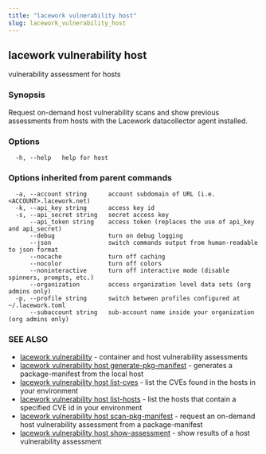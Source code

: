```yaml
---
title: "lacework vulnerability host"
slug: lacework_vulnerability_host
---
```


## lacework vulnerability host

vulnerability assessment for hosts

### Synopsis

Request on-demand host vulnerability scans and show previous assessments
from hosts with the Lacework datacollector agent installed.


### Options

```
  -h, --help   help for host
```

### Options inherited from parent commands

```
  -a, --account string      account subdomain of URL (i.e. <ACCOUNT>.lacework.net)
  -k, --api_key string      access key id
  -s, --api_secret string   secret access key
      --api_token string    access token (replaces the use of api_key and api_secret)
      --debug               turn on debug logging
      --json                switch commands output from human-readable to json format
      --nocache             turn off caching
      --nocolor             turn off colors
      --noninteractive      turn off interactive mode (disable spinners, prompts, etc.)
      --organization        access organization level data sets (org admins only)
  -p, --profile string      switch between profiles configured at ~/.lacework.toml
      --subaccount string   sub-account name inside your organization (org admins only)
```

### SEE ALSO

* [lacework vulnerability](/cli/commands/lacework_vulnerability/)	 - container and host vulnerability assessments
* [lacework vulnerability host generate-pkg-manifest](/cli/commands/lacework_vulnerability_host_generate-pkg-manifest/)	 - generates a package-manifest from the local host
* [lacework vulnerability host list-cves](/cli/commands/lacework_vulnerability_host_list-cves/)	 - list the CVEs found in the hosts in your environment
* [lacework vulnerability host list-hosts](/cli/commands/lacework_vulnerability_host_list-hosts/)	 - list the hosts that contain a specified CVE id in your environment
* [lacework vulnerability host scan-pkg-manifest](/cli/commands/lacework_vulnerability_host_scan-pkg-manifest/)	 - request an on-demand host vulnerability assessment from a package-manifest
* [lacework vulnerability host show-assessment](/cli/commands/lacework_vulnerability_host_show-assessment/)	 - show results of a host vulnerability assessment

